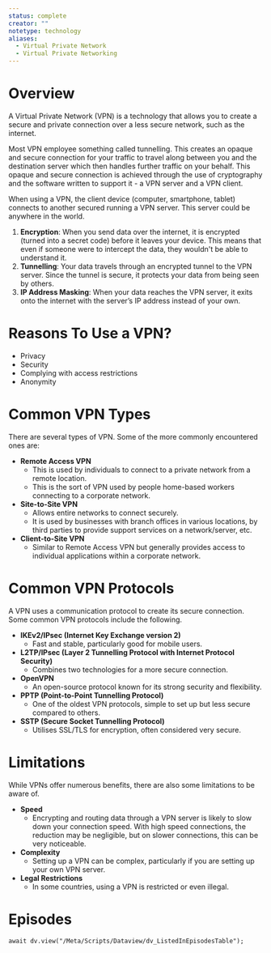 ```yaml
---
status: complete
creator: ""
notetype: technology
aliases:
  - Virtual Private Network
  - Virtual Private Networking
---
```

# Overview
A Virtual Private Network (VPN) is a technology that allows you to create a secure and private connection over a less secure network, such as the internet. 

Most VPN employee something called tunnelling. This creates an opaque and secure connection for your traffic to travel along between you and the destination server which then handles further traffic on your behalf. This opaque and secure connection is achieved through the use of cryptography and the software written to support it - a VPN server and a VPN client.

When using a VPN, the client device (computer, smartphone, tablet) connects to another secured running a VPN server. This server could be anywhere in the world.

1. **Encryption**: When you send data over the internet, it is encrypted (turned into a secret code) before it leaves your device. This means that even if someone were to intercept the data, they wouldn't be able to understand it.
2. **Tunnelling**: Your data travels through an encrypted tunnel to the VPN server. Since the tunnel is secure, it protects your data from being seen by others.
3. **IP Address Masking**: When your data reaches the VPN server, it exits onto the internet with the server’s IP address instead of your own.

# Reasons To Use a VPN?
- Privacy
- Security
- Complying with access restrictions
- Anonymity

# Common VPN Types
There are several types of VPN. Some of the more commonly encountered ones are:

- **Remote Access VPN**
	- This is used by individuals to connect to a private network from a remote location.
	- This is the sort of VPN used by people home-based workers connecting to a corporate network.
- **Site-to-Site VPN**
	- Allows entire networks to connect securely.
	- It is used by businesses with branch offices in various locations, by third parties to provide support services on a network/server, etc.
- **Client-to-Site VPN**
	- Similar to Remote Access VPN but generally provides access to individual applications within a corporate network.

# Common VPN Protocols
A VPN uses a communication protocol to create its secure connection. Some common VPN protocols include the following.

- **IKEv2/IPsec (Internet Key Exchange version 2)**
	- Fast and stable, particularly good for mobile users.
- **L2TP/IPsec (Layer 2 Tunnelling Protocol with Internet Protocol Security)**
	- Combines two technologies for a more secure connection.
- **OpenVPN**
	- An open-source protocol known for its strong security and flexibility.
- **PPTP (Point-to-Point Tunnelling Protocol)**
	- One of the oldest VPN protocols, simple to set up but less secure compared to others.
- **SSTP (Secure Socket Tunnelling Protocol)**
	- Utilises SSL/TLS for encryption, often considered very secure.

# Limitations
While VPNs offer numerous benefits, there are also some limitations to be aware of.

- **Speed**
	- Encrypting and routing data through a VPN server is likely to slow down your connection speed. With high speed connections, the reduction may be negligible, but on slower connections, this can be very noticeable.
- **Complexity**
	- Setting up a VPN can be complex, particularly if you are setting up your own VPN server.
- **Legal Restrictions**
	- In some countries, using a VPN is restricted or even illegal.

# Episodes
```dataviewjs
await dv.view("/Meta/Scripts/Dataview/dv_ListedInEpisodesTable");
```
